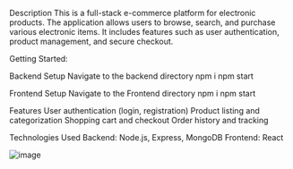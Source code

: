 Description
This is a full-stack e-commerce platform for electronic products. The application allows users to browse, search, and purchase various electronic items. It includes features such as user authentication, product management, and secure checkout.

Getting Started:

Backend Setup
Navigate to the backend directory
npm i
npm start


Frontend Setup
Navigate to the Frontend directory
npm i
npm start

Features
User authentication (login, registration)
Product listing and categorization
Shopping cart and checkout
Order history and tracking


Technologies Used
Backend: Node.js, Express, MongoDB
Frontend: React


![image](https://github.com/user-attachments/assets/a8da00f7-f768-4002-83b3-6455a612f48a)
